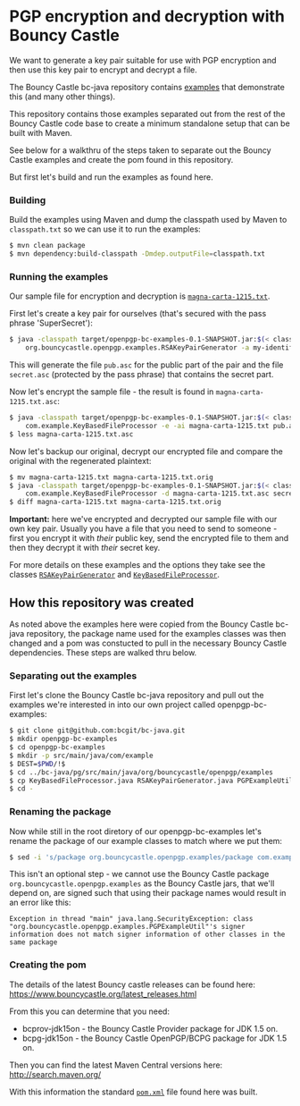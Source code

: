 PGP encryption and decryption with Bouncy Castle
================================================

We want to generate a key pair suitable for use with PGP encryption and then use this key pair to encrypt and decrypt a file.

The Bouncy Castle bc-java repository contains [examples](https://github.com/bcgit/bc-java/tree/master/pg/src/main/java/org/bouncycastle/openpgp/examples) that demonstrate this (and many other things).

This repository contains those examples separated out from the rest of the Bouncy Castle code base to create a minimum standalone setup that can be built with Maven.

See below for a walkthru of the steps taken to separate out the Bouncy Castle examples and create the pom found in this repository.

But first let's build and run the examples as found here.

### Building

Build the examples using Maven and dump the classpath used by Maven to `classpath.txt` so we can use it to run the examples:
```bash
$ mvn clean package
$ mvn dependency:build-classpath -Dmdep.outputFile=classpath.txt
```

### Running the examples

Our sample file for encryption and decryption is [`magna-carta-1215.txt`](magna-carta-1215.txt).

First let's create a key pair for ourselves (that's secured with the pass phrase 'SuperSecret'):
```bash
$ java -classpath target/openpgp-bc-examples-0.1-SNAPSHOT.jar:$(< classpath.txt) \
    org.bouncycastle.openpgp.examples.RSAKeyPairGenerator -a my-identifier SuperSecret
```

This will generate the file `pub.asc` for the public part of the pair and the file `secret.asc` (protected by the pass phrase) that contains the secret part.

Now let's encrypt the sample file - the result is found in `magna-carta-1215.txt.asc`:
```bash
$ java -classpath target/openpgp-bc-examples-0.1-SNAPSHOT.jar:$(< classpath.txt) \
    com.example.KeyBasedFileProcessor -e -ai magna-carta-1215.txt pub.asc 
$ less magna-carta-1215.txt.asc 
```

Now let's backup our original, decrypt our encrypted file and compare the original with the regenerated plaintext:
```bash
$ mv magna-carta-1215.txt magna-carta-1215.txt.orig
$ java -classpath target/openpgp-bc-examples-0.1-SNAPSHOT.jar:$(< classpath.txt) \
    com.example.KeyBasedFileProcessor -d magna-carta-1215.txt.asc secret.asc SuperSecret
$ diff magna-carta-1215.txt magna-carta-1215.txt.orig 
```

**Important:** here we've encrypted and decrypted our sample file with our own key pair. Usually you have a file that you need to send to someone - first you encrypt it with _their_ public key, send the encrypted file to them and then they decrypt it with _their_ secret key.

For more details on these examples and the options they take see the classes [`RSAKeyPairGenerator`](src/main/java/com/example/RSAKeyPairGenerator.java) and [`KeyBasedFileProcessor`](src/main/java/com/example/KeyBasedFileProcessor.java).

How this repository was created
-------------------------------

As noted above the examples here were copied from the Bouncy Castle bc-java repository, the package name used for the examples classes was then changed and a pom was constucted to pull in the necessary Bouncy Castle dependencies. These steps are walked thru below.

### Separating out the examples

First let's clone the Bouncy Castle bc-java repository and pull out the examples we're interested in into our own project called openpgp-bc-examples:

```bash
$ git clone git@github.com:bcgit/bc-java.git
$ mkdir openpgp-bc-examples
$ cd openpgp-bc-examples
$ mkdir -p src/main/java/com/example
$ DEST=$PWD/!$
$ cd ../bc-java/pg/src/main/java/org/bouncycastle/openpgp/examples
$ cp KeyBasedFileProcessor.java RSAKeyPairGenerator.java PGPExampleUtil.java $DEST
$ cd -
```

### Renaming the package

Now while still in the root diretory of our openpgp-bc-examples let's rename the package of our example classes to match where we put them:

```bash
$ sed -i 's/package org.bouncycastle.openpgp.examples/package com.example/' src/main/java/com/example/*
```

This isn't an optional step - we cannot use the Bouncy Castle package `org.bouncycastle.openpgp.examples` as the Bouncy Castle jars, that we'll depend on, are signed such that using their package names would result in an error like this:
```
Exception in thread "main" java.lang.SecurityException: class "org.bouncycastle.openpgp.examples.PGPExampleUtil"'s signer information does not match signer information of other classes in the same package
```

### Creating the pom

The details of the latest Bouncy castle releases can be found here: https://www.bouncycastle.org/latest_releases.html

From this you can determine that you need:

* bcprov-jdk15on - the Bouncy Castle Provider package for JDK 1.5 on.
* bcpg-jdk15on - the Bouncy Castle OpenPGP/BCPG package for JDK 1.5 on.

Then you can find the latest Maven Central versions here: http://search.maven.org/

With this information the standard [`pom.xml`](pom.xml) file found here was built.
